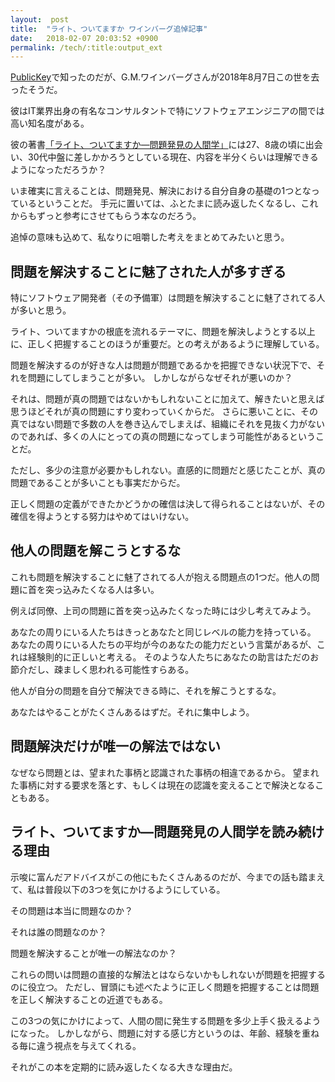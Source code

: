 ```yaml
---
layout:  post
title:  "ライト、ついてますか ワインバーグ追悼記事"
date:   2018-02-07 20:03:52 +0900
permalink: /tech/:title:output_ext
---
```

[PublicKey](https://www.publickey1.jp/blog/18/post_269.html)で知ったのだが、G.M.ワインバーグさんが2018年8月7日この世を去ったそうだ。  

彼はIT業界出身の有名なコンサルタントで特にソフトウェアエンジニアの間では高い知名度がある。  

彼の著書[「ライト、ついてますか―問題発見の人間学」](https://www.amazon.co.jp/gp/product/4320023684)には27、8歳の頃に出会い、30代中盤に差しかかろうとしている現在、内容を半分くらいは理解できるようになっただろうか？

いま確実に言えることは、問題発見、解決における自分自身の基礎の1つとなっているということだ。
手元に置いては、ふとたまに読み返したくなるし、これからもずっと参考にさせてもらう本なのだろう。  

追悼の意味も込めて、私なりに咀嚼した考えをまとめてみたいと思う。


## 問題を解決することに魅了された人が多すぎる
特にソフトウェア開発者（その予備軍）は問題を解決することに魅了されてる人が多いと思う。

ライト、ついてますかの根底を流れるテーマに、問題を解決しようとする以上に、正しく把握することのほうが重要だ。との考えがあるように理解している。

問題を解決するのが好きな人は問題が問題であるかを把握できない状況下で、それを問題にしてしまうことが多い。
しかしながらなぜそれが悪いのか？

それは、問題が真の問題ではないかもしれないことに加えて、解きたいと思えば思うほどそれが真の問題にすり変わっていくからだ。
さらに悪いことに、その真ではない問題で多数の人を巻き込んでしまえば、組織にそれを見抜く力がないのであれば、多くの人にとっての真の問題になってしまう可能性があるということだ。

ただし、多少の注意が必要かもしれない。直感的に問題だと感じたことが、真の問題であることが多いことも事実だからだ。

正しく問題の定義ができたかどうかの確信は決して得られることはないが、その確信を得ようとする努力はやめてはいけない。

## 他人の問題を解こうとするな
これも問題を解決することに魅了されてる人が抱える問題点の1つだ。他人の問題に首を突っ込みたくなる人は多い。

例えば同僚、上司の問題に首を突っ込みたくなった時には少し考えてみよう。

あなたの周りにいる人たちはきっとあなたと同じレベルの能力を持っている。
あなたの周りにいる人たちの平均が今のあなたの能力だという言葉があるが、これは経験則的に正しいと考える。
そのような人たちにあなたの助言はただのお節介だし、疎ましく思われる可能性すらある。

他人が自分の問題を自分で解決できる時に、それを解こうとするな。  

あなたはやることがたくさんあるはずだ。それに集中しよう。  


## 問題解決だけが唯一の解法ではない
なぜなら問題とは、望まれた事柄と認識された事柄の相違であるから。
望まれた事柄に対する要求を落とす、もしくは現在の認識を変えることで解決となることもある。


## ライト、ついてますか―問題発見の人間学を読み続ける理由
示唆に富んだアドバイスがこの他にもたくさんあるのだが、今までの話も踏まえて、私は普段以下の3つを気にかけるようにしている。

その問題は本当に問題なのか？ 

それは誰の問題なのか？  
  
問題を解決することが唯一の解法なのか？  

これらの問いは問題の直接的な解法とはならないかもしれないが問題を把握するのに役立つ。
ただし、冒頭にも述べたように正しく問題を把握することは問題を正しく解決することの近道でもある。

この3つの気にかけによって、人間の間に発生する問題を多少上手く扱えるようになった。
しかしながら、問題に対する感じ方というのは、年齢、経験を重ねる毎に違う視点を与えてくれる。

それがこの本を定期的に読み返したくなる大きな理由だ。
